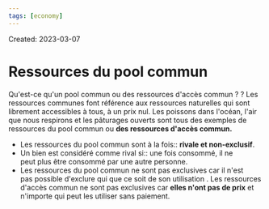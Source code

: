 ```yaml
---
tags: [economy] 
---
```

Created: 2023-03-07

# Ressources du pool commun
Qu'est-ce qu'un pool commun ou des ressources d'accès commun ?
?
Les ressources communes font référence aux ressources naturelles qui sont librement accessibles à tous, à un prix nul.
Les poissons dans l'océan, l'air que nous respirons et les pâturages ouverts sont tous des exemples de ressources du pool commun ou **des ressources d'accès commun.** 

- Les ressources du pool commun sont à la fois:: **rivale et non-exclusif**.
- Un bien est considéré comme rival si:: une fois consommé, il ne peut plus être consommé par une autre personne.
- Les ressources du pool commun ne sont pas exclusives car il n'est pas possible d'exclure qui que ce soit de son utilisation . Les ressources d'accès commun ne sont pas exclusives car **elles n'ont pas de prix** et n'importe qui peut les utiliser sans paiement.

